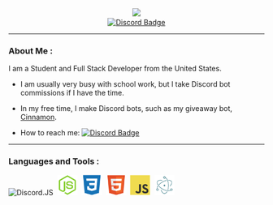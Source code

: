 <div id="header" align="center">
  <img src="https://oirnoir.gq/assets/PFP-Png-2048.png" width="100"/>
  <div id="badges">
    <a href="https://discord.gg/GnCHz2z6WK"><img src="https://img.shields.io/badge/Discord-5865F2?logo=Discord&logoColor=white&style=for-the-badge" alt="Discord Badge"></a>
  </div>
</div>

---

### About Me :
I am a Student and Full Stack Developer from the United States.

- I am usually very busy with school work, but I take Discord bot commissions if I have the time.

- In my free time, I make Discord bots, such as my giveaway bot, [Cinnamon](https://cinnamon.gifts/).

- How to reach me: [![Discord Badge](https://img.shields.io/badge/OIRNOIR%230032-5865F2?logo=Discord&logoColor=white&style=flat)](https://discord.gg/GnCHz2z6WK)

---

### Languages and Tools :

<div>
  <img src="https://discord.js.org/static/logo.svg" title="Discord.JS" alt="Discord.JS" width="40" height="40"/>&nbsp;
  <img src="https://github.com/devicons/devicon/blob/master/icons/nodejs/nodejs-original.svg" title="NodeJS" alt="NodeJS" width="40" height="40"/>&nbsp;
  <img src="https://github.com/devicons/devicon/blob/master/icons/css3/css3-plain.svg"  title="CSS3" alt="CSS" width="40" height="40"/>&nbsp;
  <img src="https://github.com/devicons/devicon/blob/master/icons/html5/html5-original.svg" title="HTML5" alt="HTML" width="40" height="40"/>&nbsp;
  <img src="https://github.com/devicons/devicon/blob/master/icons/javascript/javascript-original.svg" title="JavaScript" alt="JavaScript" width="40" height="40"/>&nbsp;
  <img src="https://github.com/devicons/devicon/blob/master/icons/electron/electron-original.svg" title="Electron" alt="Electron" width="40" height="40"/>&nbsp;
</div>
